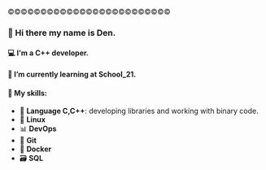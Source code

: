 ©©©©©©©©©©©©©©©©©©©©©©©©©
### 👋 Hi there my name is Den.
#### 💻 I'm a C++ developer.
#### 🏫 I’m currently learning at School_21.  
#### 🧙 My skills: 
- 🐘 **Language C,C++**: developing libraries and working with binary code.
- 🐧 **Linux**
- 📊 **DevOps**
- 🌿 **Git** 
- 🐳 **Docker** 
- 🗃️ **SQL** 

<!--
**DanyaKalinkov/DanyaKalinkov** is a ✨ _special_ ✨ repository because its `README.md` (this file) appears on your GitHub profile.

Here are some ideas to get you started:

- 🔭 I’m currently working on ...
- 🌱 I’m currently learning...
- 👯 I’m looking to collaborate on ...
- 🤔 I’m looking for help with ...
- 💬 Ask me about ...
- 📫 How to reach me: ...
- 😄 Pronouns: ...
- ⚡ Fun fact: ...
-->
